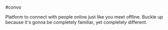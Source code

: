 #convo

Platform to connect with people online just like you meet offline. Buckle up because it's gonna be completely familiar, yet completely different.
